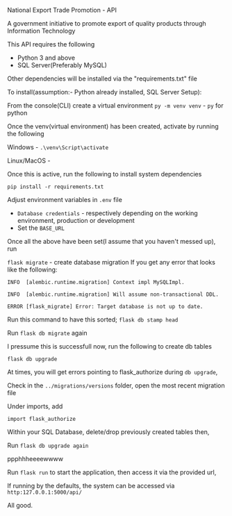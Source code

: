National Export Trade Promotion - API

A government initiative to promote export of quality products through Information Technology

This API requires the following

- Python 3 and above
- SQL Server(Preferably MySQL)


Other dependencies will be installed via the "requirements.txt" file

To install(assumption:- Python already installed, SQL Server Setup):

From the console(CLI) create a virtual environment
`py -m venv venv` - `py` for python

Once the venv(virtual environment) has been created, activate by running the following

Windows - `.\venv\Script\activate`

Linux/MacOS - 

Once this is active, run the following to install system dependencies

`pip install -r requirements.txt`

Adjust environment variables in `.env` file

 - `Database credentials` - respectively depending on the working environment, production or development
 - Set the `BASE_URL`
 
Once all the above have been set(I assume that you haven't messed up), run

`flask migrate` - create database migration
If you get any error that looks like the following:

`INFO  [alembic.runtime.migration] Context impl MySQLImpl.`

`INFO  [alembic.runtime.migration] Will assume non-transactional DDL.`

`ERROR [flask_migrate] Error: Target database is not up to date.`

Run this command to have this sorted;
`flask db stamp head`

Run `flask db migrate` again

I pressume this is successfull now, run the following to create db tables

`flask db upgrade`

At times, you will get errors pointing to flask_authorize during `db upgrade`,

Check in the `../migrations/versions` folder, open the most recent migration file

Under imports, add

`import flask_authorize`

Within your SQL Database, delete/drop previously created tables then,

Run `flask db upgrade again`

ppphhheeeewwww

Run `flask run` to start the application, then access it via the provided url,

If running by the defaults, the system can be accessed via
`http:127.0.0.1:5000/api/`

All good.
